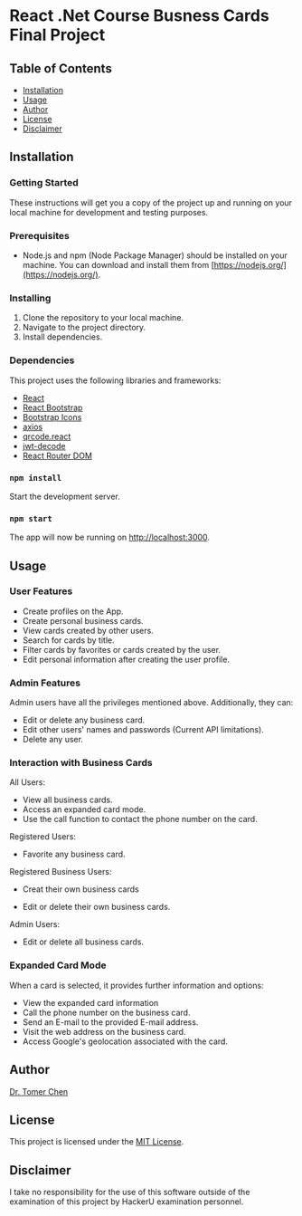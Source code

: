# React .Net Course Busness Cards Final Project

## Table of Contents

- [Installation](#installation)
- [Usage](#Usage)
- [Author](#Author)
- [License](#license)
- [Disclaimer](#Disclaimer)

## Installation

### Getting Started

These instructions will get you a copy of the project up and running on your local machine for development and testing purposes.

### Prerequisites

- Node.js and npm (Node Package Manager) should be installed on your machine. You can download and install them from [https://nodejs.org/](https://nodejs.org/).

### Installing

1. Clone the repository to your local machine.
2. Navigate to the project directory.
3. Install dependencies.

### Dependencies

This project uses the following libraries and frameworks:

- [React](https://reactjs.org/)
- [React Bootstrap](https://react-bootstrap.github.io/)
- [Bootstrap Icons](https://icons.getbootstrap.com/)
- [axios](https://axios-http.com/)
- [qrcode.react](https://www.npmjs.com/package/qrcode.react)
- [jwt-decode](https://www.npmjs.com/package/jwt-decode)
- [React Router DOM](https://reactrouter.com/)

### `npm install`

Start the development server.

### `npm start`

The app will now be running on [http://localhost:3000](http://localhost:3000).

## Usage

### User Features

- Create profiles on the App.
- Create personal business cards.
- View cards created by other users.
- Search for cards by title.
- Filter cards by favorites or cards created by the user.
- Edit personal information after creating the user profile.

### Admin Features

Admin users have all the privileges mentioned above. Additionally, they can:

- Edit or delete any business card.
- Edit other users' names and passwords (Current API limitations).
- Delete any user.

### Interaction with Business Cards

All Users:

- View all business cards.
- Access an expanded card mode.
- Use the call function to contact the phone number on the card.

Registered Users:

- Favorite any business card.

Registered Business Users:

- Creat their own business cards

- Edit or delete their own business cards.

Admin Users:

- Edit or delete all business cards.

### Expanded Card Mode

When a card is selected, it provides further information and options:

- View the expanded card information
- Call the phone number on the business card.
- Send an E-mail to the provided E-mail address.
- Visit the web address on the business card.
- Access Google's geolocation associated with the card.

## Author

[Dr. Tomer Chen](https://github.com/Tomerlivechen)

## License

This project is licensed under the [MIT License](LICENSE).

## Disclaimer

I take no responsibility for the use of this software outside of the examination of this project by HackerU examination personnel.
